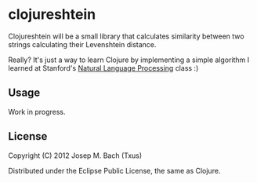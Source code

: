 # clojureshtein

Clojureshtein will be a small library that calculates similarity between two
strings calculating their Levenshtein distance.

Really? It's just a way to learn Clojure by implementing a simple algorithm I
learned at Stanford's [Natural Language Processing](http://nlp-class.org)
class :)

## Usage

Work in progress.

## License

Copyright (C) 2012 Josep M. Bach (Txus)

Distributed under the Eclipse Public License, the same as Clojure.
